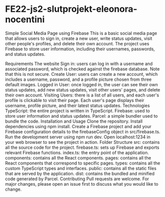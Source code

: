 # FE22-js2-slutprojekt-eleonora-nocentini

Simple Social Media Page using Firebase
This is a basic social media page that allows users to sign in, create a new user, write status updates, visit other people's profiles, and delete their own account. The project uses Firebase to store user information, including their usernames, passwords, and status updates.

Requirements
The website
Sign in: users can log in with a username and associated password, which is checked against the firebase database. Note that this is not secure.
Create User: users can create a new account, which includes a username, password, and a profile picture chosen from three default images.
Logged in User: once logged in, the user can see their own status updates, add new status updates, visit other users' pages, and delete their own account.
Visiting Users: there is a list of all users, and each user's profile is clickable to visit their page. Each user's page displays their username, profile picture, and their latest status updates.
Technologies
TypeScript: the entire project is written in TypeScript.
Firebase: used to store user information and status updates.
Parcel: a simple bundler used to bundle the code.
Installation and Usage
Clone the repository.
Install dependencies using npm install.
Create a Firebase project and add your Firebase configuration details to the firebaseConfig object in src/firebase.ts.
Run the development server using npm run dev.
Open localhost:1234 in your web browser to see the project in action.
Folder Structure
src: contains all the source code for the project.
firebase.ts: sets up Firebase and exports relevant Firebase functions.
index.ts: the entry point of the application.
components: contains all the React components.
pages: contains all the React components that correspond to specific pages.
types: contains all the custom TypeScript types and interfaces.
public: contains all the static files that are served by the application.
dist: contains the bundled and minified code generated by Parcel.
Contributing
Pull requests are welcome. For major changes, please open an issue first to discuss what you would like to change.


